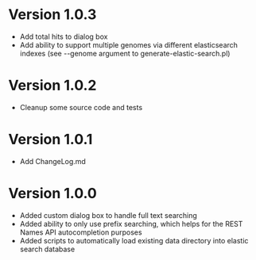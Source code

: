 # Version 1.0.3

- Add total hits to dialog box
- Add ability to support multiple genomes via different elasticsearch indexes (see --genome argument to generate-elastic-search.pl)

# Version 1.0.2

- Cleanup some source code and tests

# Version 1.0.1

- Add ChangeLog.md

# Version 1.0.0

- Added custom dialog box to handle full text searching
- Added ability to only use prefix searching, which helps for the REST Names API autocompletion purposes
- Added scripts to automatically load existing data directory into elastic search database
